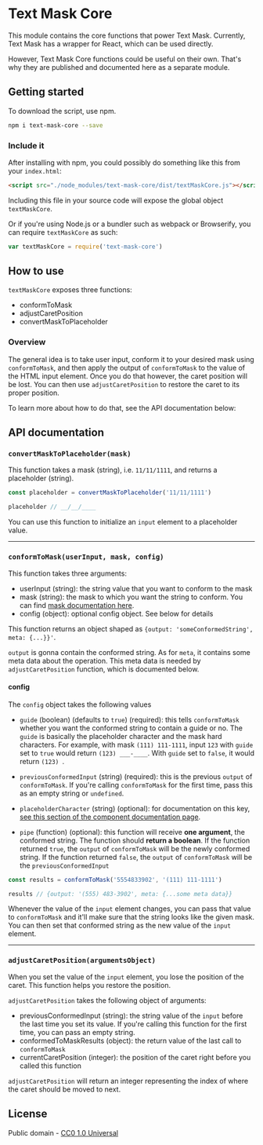 # Text Mask Core

This module contains the core functions that power Text Mask. Currently, Text Mask
has a wrapper for React, which can be used directly.

However, Text Mask Core functions could be useful on their own. That's why they are published
and documented here as a separate module.

## Getting started

To download the script, use npm.

```bash
npm i text-mask-core --save
```

### Include it

After installing with npm, you could possibly do something like this from your `index.html`:

```html
<script src="./node_modules/text-mask-core/dist/textMaskCore.js"></script>
```

Including this file in your source code will expose the global object `textMaskCore`.

Or if you're using Node.js or a bundler such as webpack or Browserify, you can require
`textMaskCore` as such:

```js
var textMaskCore = require('text-mask-core')
```

## How to use

`textMaskCore` exposes three functions:

* conformToMask
* adjustCaretPosition
* convertMaskToPlaceholder

### Overview

The general idea is to take user input, conform it to your desired mask using `conformToMask`,
and then apply the output of `conformToMask` to the value of the HTML input element.
Once you do that however, the caret position will be lost. You can then use `adjustCaretPosition`
to restore the caret to its proper position.

To learn more about how to do that, see the API documentation below:

## API documentation

### `convertMaskToPlaceholder(mask)`

This function takes a mask (string), i.e. `11/11/1111`, and returns a placeholder (string).

```js
const placeholder = convertMaskToPlaceholder('11/11/1111')

placeholder // __/__/____
```

You can use this function to initialize an `input` element to a placeholder value.

---

### `conformToMask(userInput, mask, config)`

This function takes three arguments:

* userInput (string): the string value that you want to conform to the mask
* mask (string): the mask to which you want the string to conform. You can find
[mask documentation here](https://github.com/msafi/text-mask/blob/master/componentDocumentation.md#readme).
* config (object): optional config object. See below for details

This function returns an object shaped as `{output: 'someConformedString', meta: {...}}'`.

`output` is gonna contain the conformed string. As for `meta`, it contains some meta data
about the operation. This meta data is needed by `adjustCaretPosition` function,
which is documented below.

#### config

The `config` object takes the following values

* `guide` (boolean) (defaults to `true`) (required): this tells `conformToMask` whether you want the conformed
string to contain a guide or no. The `guide` is basically the placeholder character and the
mask hard characters. For example, with mask `(111) 111-1111`, input `123` with `guide` set to
`true` would return `(123) ___-____`. With `guide` set to `false`, it would return `(123) `.

* `previousConformedInput` (string) (required): this is the previous `output` of `conformToMask`.
If you're calling `conformToMask` for the first time, pass this as an empty string or `undefined`.

* `placeholderCharacter` (string) (optional): for documentation on this key, [see this section of the component
documentation page](https://github.com/msafi/text-mask/blob/master/componentDocumentation.md#placeholderCharacter).

* `pipe` (function) (optional): this function will receive **one
argument**, the conformed string. The function should **return a boolean**. If the function returned
`true`, the `output` of `conformToMask` will be the newly conformed string. If the function returned
`false`, the `output` of `conformToMask` will be the `previousConformedInput`

```js
const results = conformToMask('5554833902', '(111) 111-1111')

results // {output: '(555) 483-3902', meta: {...some meta data}}
```

Whenever the value of the `input` element changes, you can pass that value to `conformToMask`
and it'll make sure that the string looks like the given mask. You can then set that conformed
string as the new value of the `input` element.

---

### `adjustCaretPosition(argumentsObject)`

When you set the value of the `input` element, you lose the position of the caret. This function
helps you restore the position.

`adjustCaretPosition` takes the following object of arguments:

* previousConformedInput (string): the string value of the `input` before the last time you set
its value. If you're calling this function for the first time, you can pass an empty string.
* conformedToMaskResults (object): the return value of the last call to `conformToMask`
* currentCaretPosition (integer): the position of the caret right before you called this
function

`adjustCaretPosition` will return an integer representing the index of where the caret should be
moved to next.

## License

Public domain - [CC0 1.0 Universal](https://creativecommons.org/publicdomain/zero/1.0/)
